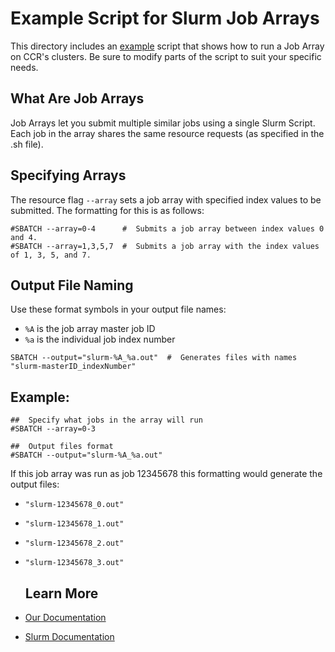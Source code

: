 # Example Script for Slurm Job Arrays

 This directory includes an [example](./example.sh) script that shows how to run a Job Array on CCR's clusters. Be sure to modify parts of the script to suit your specific needs.

## What Are Job Arrays
Job Arrays let you submit multiple similar jobs using a single Slurm Script. Each job in the array shares the same resource requests (as specified in the .sh file).

## Specifying Arrays
The resource flag `--array` sets a job array with specified index values to be submitted. The formatting for this is as follows:  
```
#SBATCH --array=0-4      #  Submits a job array between index values 0 and 4.  
#SBATCH --array=1,3,5,7  #  Submits a job array with the index values of 1, 3, 5, and 7.
```
## Output File Naming
Use these format symbols in your output file names:
- `%A` is the job array master job ID
- `%a` is the individual job index number  
```
SBATCH --output="slurm-%A_%a.out"  #  Generates files with names "slurm-masterID_indexNumber"
```

## Example:
```
##  Specify what jobs in the array will run
#SBATCH --array=0-3

##  Output files format
#SBATCH --output="slurm-%A_%a.out"
```

If this job array was run as job 12345678 this formatting would generate the output files:
- `"slurm-12345678_0.out"`
- `"slurm-12345678_1.out"`
- `"slurm-12345678_2.out"`
- `"slurm-12345678_3.out"`

  ## Learn More
- [Our Documentation](https://docs.ccr.buffalo.edu/en/latest/hpc/jobs/#job-arrays)
- [Slurm Documentation](https://slurm.schedmd.com/job_array.html)
